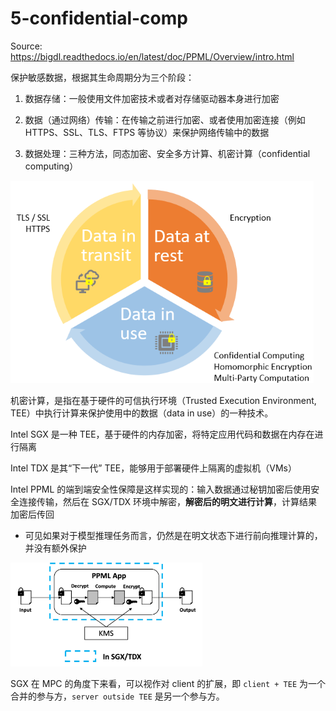 # 5-confidential-comp
Source: https://bigdl.readthedocs.io/en/latest/doc/PPML/Overview/intro.html

保护敏感数据，根据其生命周期分为三个阶段：

1. 数据存储：一般使用文件加密技术或者对存储驱动器本身进行加密
2. 数据（通过网络）传输：在传输之前进行加密、或者使用加密连接（例如 HTTPS、SSL、TLS、FTPS 等协议）来保护网络传输中的数据

3. 数据处理：三种方法，同态加密、安全多方计算、机密计算（confidential computing）

<img src="177720405-60297d62-d186-4633-8b5f-ff4876cc96d6.png" alt="data lifecycle" style="zoom:75%;" />

机密计算，是指在基于硬件的可信执行环境（Trusted Execution Environment, TEE）中执行计算来保护使用中的数据（data in use）的一种技术。

Intel SGX 是一种 TEE，基于硬件的内存加密，将特定应用代码和数据在内存在进行隔离

Intel TDX 是其“下一代” TEE，能够用于部署硬件上隔离的虚拟机（VMs）



Intel PPML 的端到端安全性保障是这样实现的：输入数据通过秘钥加密后使用安全连接传输，然后在 SGX/TDX 环境中解密，**解密后的明文进行计算**，计算结果加密后传回

* 可见如果对于模型推理任务而言，仍然是在明文状态下进行前向推理计算的，并没有额外保护

<img src="ppml_dev_basic.png" alt="../../../_images/ppml_dev_basic.png" style="zoom:30%;" />



SGX 在 MPC 的角度下来看，可以视作对 client 的扩展，即 `client + TEE` 为一个合并的参与方，`server outside TEE` 是另一个参与方。
